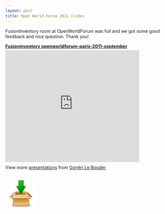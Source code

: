 ```yaml
---
layout: post
title: Open World Forum 2011 slides
---
```


FusionInventory room at OpenWorldForum was full and we got some good feedback and nice question. Thank you!




<div style="width:425px" id="__ss_9389676"> <strong style="display:block;margin:12px 0 4px"><a href="http://www.slideshare.net/goneri/fusioninventory-openworldforumparis2011september" title="Fusioninventory openworldforum-paris-2011-september" target="_blank">Fusioninventory openworldforum-paris-2011-september</a></strong> <iframe src="http://www.slideshare.net/slideshow/embed_code/9389676" width="425" height="355" frameborder="0" marginwidth="0" marginheight="0" scrolling="no"></iframe> <div style="padding:5px 0 12px"> View more <a href="http://www.slideshare.net/" target="_blank">presentations</a> from <a href="http://www.slideshare.net/goneri" target="_blank">Gonéri Le Bouder</a> </div> </div>

<a href='/news_docs/fusioninventory-openworldforum-paris-2011-september.pdf'><img src="/news_docs/download.png" alt="" title="download" width="100" height="100" class="aligncenter size-full wp-image-1030" /></a>


